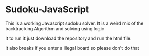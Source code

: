 # Sudoku-JavaScript
This is a working Javascript sudoku solver. It is a weird mix of the backtracking Algorithm and solving using logic

It to run it just download the repository and run the html file.

It also breaks if you enter a illegal board so please don't do that
